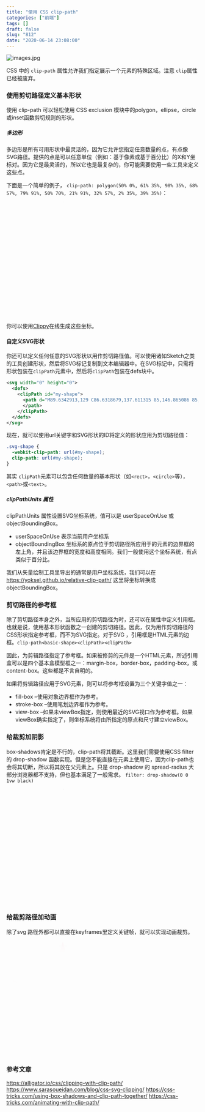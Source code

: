 ```yaml
---
title: "使用 CSS clip-path"
categories: ["前端"]
tags: []
draft: false
slug: "812"
date: "2020-06-14 23:08:00"
---
```


<img src="https://zhangchen915.com/usr/uploads/2020/06/1852720414.jpg" alt="images.jpg" /> 
 
 CSS 中的 `clip-path` 属性允许我们指定展示一个元素的特殊区域。注意 `clip`属性已经被废弃。

### 使用剪切路径定义基本形状
使用 clip-path 可以轻松使用 CSS exclusion 模块中的polygon，ellipse，circle或inset函数剪切规则的形状。

##### 多边形
多边形是所有可用形状中最灵活的，因为它允许您指定任意数量的点，有点像SVG路径。提供的点是可以任意单位（例如：基于像素或基于百分比）的X和Y坐标对。因为它是最灵活的，所以它也是最复杂的，你可能需要使用一些工具来定义这些点。

下面是一个简单的例子， `clip-path: polygon(50% 0%, 61% 35%, 98% 35%, 68% 57%, 79% 91%, 50% 70%, 21% 91%, 32% 57%, 2% 35%, 39% 35%)`：

<img src="https://ww4.sinaimg.cn/bmiddle/67bb661fly1gjlwd6p8fbj20qy0xcwmo.jpg" width="300" height="300" class="polygon" style="clip-path: polygon(50% 0%, 61% 35%, 98% 35%, 68% 57%, 79% 91%, 50% 70%, 21% 91%, 32% 57%, 2% 35%, 39% 35%);">

你可以使用[Clippy](http://bennettfeely.com/clippy/ "Clippy")在线生成这些坐标。

#### 自定义SVG形状
你还可以定义任何任意的SVG形状以用作剪切路径值。可以使用诸如Sketch之类的工具创建形状，然后将SVG标记复制到文本编辑器中。在SVG标记中，只需将形状包装在`clipPath`元素中，然后将`clipPath`包装在defs块中。

```xml
<svg width="0" height="0">
  <defs>
    <clipPath id="my-shape">
      <path d="M89.6342913,129 C86.6318679,137.611315 85,146.865086 85,156.5 C85,200.767808 119.448105,236.989829 163,239.821749 L163,300 L300,300 L300,163 L251.750745,163 C251.915896,160.855015 252,158.687329 252,156.5 C252,110.384223 214.615777,73 168.5,73 C146.712501,73 126.873981,81.3445721 112.006052,95.0121046 L64.5,0 L0,129 L89.6342881,129 Z">
      </path>
    </clipPath>
  </defs>
</svg>
```

现在，就可以使用url关键字和SVG形状的ID将定义的形状应用为剪切路径值：
```css
.svg-shape {
  -webkit-clip-path: url(#my-shape);
  clip-path: url(#my-shape);
}
```

其实 `clipPath`元素可以包含任何数量的基本形状（如`<rect>`，`<circle>`等），`<path>`或`<text>`。

##### clipPathUnits 属性
clipPathUnits 属性设置SVG坐标系统，值可以是 userSpaceOnUse 或 objectBoundingBox。

- userSpaceOnUse 表示当前用户坐标系
- objectBoundingBox 坐标系的原点位于剪切路径所应用于的元素的边界框的左上角，并且该边界框的宽度和高度相同。我们一般使用这个坐标系统，有点类似于百分比。

我们从矢量绘制工具里导出的通常是用户坐标系统，我们可以在 https://yoksel.github.io/relative-clip-path/ 这里将坐标转换成 objectBoundingBox。


### 剪切路径的参考框
除了剪切路径本身之外，当所应用的剪切路径为时，还可以在属性中定义引用框。也就是说，使用基本形状函数之一创建的剪切路径。因此，仅为用作剪切路径的CSS形状指定参考框，而不为SVG指定。对于SVG ，引用框是HTML元素的边框。`clip-path<basic-shape><clipPath><clipPath>`

因此，为<basic-shape>剪辑路径指定了参考框。如果被修剪的元件是一个HTML元素，所述引用盒可以是四个基本盒模型框之一：margin-box，border-box，padding-box，或content-box。这些都是不言自明的。

如果将<basic-shape>剪辑路径应用于SVG元素，则可以将参考框设置为三个关键字值之一：

- fill-box –使用对象边界框作为参考。
- stroke-box –使用笔划边界框作为参考。
- view-box –如果未viewBox指定，则使用最近的SVG视口作为参考框。如果viewBox确实指定了，则坐标系统将由所指定的原点和尺寸建立viewBox。

### 给裁剪加阴影
box-shadows肯定是不行的，clip-path将其截断。这里我们需要使用CSS filter 的 drop-shadow 函数实现。但是您不能直接在元素上使用它，因为clip-path也会将其切断，所以将其放在父元素上。只是 drop-shadow 的 spread-radius 大部分浏览器都不支持，但也基本满足了一般需求。
`filter: drop-shadow(0 0 1vw black)`

<div style="filter: drop-shadow(0 0 1vw black);"><img src="https://ww4.sinaimg.cn/bmiddle/67bb661fly1gjlwd6p8fbj20qy0xcwmo.jpg" width="300" height="300" class="polygon" style="clip-path: polygon(50% 0%, 61% 35%, 98% 35%, 68% 57%, 79% 91%, 50% 70%, 21% 91%, 32% 57%, 2% 35%, 39% 35%)">
</div>

### 给裁剪路径加动画
除了svg 路径外都可以直接在keyframes里定义关键帧，就可以实现动画裁剪。

<a style="filter: drop-shadow(0 0 0.75rem black);"><img src="https://ww4.sinaimg.cn/bmiddle/67bb661fly1gjlwd6p8fbj20qy0xcwmo.jpg" width="300" height="300" class="polygon" style="filter: drop-shadow(0 0 0.75rem crimson); clip-path: polygon(50% 0%, 61% 35%, 98% 35%, 68% 57%, 79% 91%, 50% 70%, 21% 91%, 32% 57%, 2% 35%, 39% 35%); animation: 2s polygon infinite ;">
</a>

<style type="text/css" rel="stylesheet">
@keyframes polygon {
  0% { clip-path: polygon(50% 0%, 61% 35%, 98% 35%, 68% 57%, 79% 91%, 50% 70%, 21% 91%, 32% 57%, 2% 35%, 39% 35%); }
  100% { clip-path:  polygon(40% 10%, 20% 15%, 28% 45%, 18% 27%, 39% 21%, 60% 20%, 21% 71%, 32% 67%, 62% 35%, 39% 85%); }
}
</style>

### 参考文章
https://alligator.io/css/clipping-with-clip-path/
https://www.sarasoueidan.com/blog/css-svg-clipping/
https://css-tricks.com/using-box-shadows-and-clip-path-together/
https://css-tricks.com/animating-with-clip-path/
